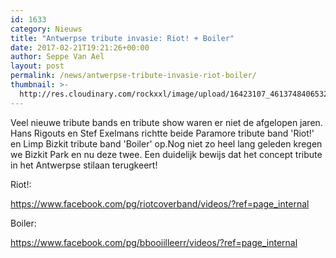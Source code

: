 ```yaml
---
id: 1633
category: Nieuws
title: "Antwerpse tribute invasie: Riot! + Boiler"
date: 2017-02-21T19:21:26+00:00
author: Seppe Van Ael
layout: post
permalink: /news/antwerpse-tribute-invasie-riot-boiler/
thumbnail: >-
  http://res.cloudinary.com/rockxxl/image/upload/16423107_461374840653261_368752526114662871_o.jpg
---
```

Veel nieuwe tribute bands en tribute show waren er niet de afgelopen jaren. Hans Rigouts en Stef Exelmans richtte beide Paramore tribute band 'Riot!' en Limp Bizkit tribute band 'Boiler' op.Nog niet zo heel lang geleden kregen we Bizkit Park en nu deze twee. Een duidelijk bewijs dat het concept tribute in het Antwerpse stilaan terugkeert!
  
Riot!:

https://www.facebook.com/pg/riotcoverband/videos/?ref=page_internal

Boiler:

https://www.facebook.com/pg/bbooiilleerr/videos/?ref=page_internal